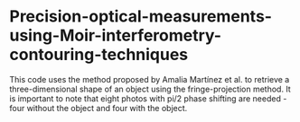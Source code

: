 # Precision-optical-measurements-using-Moir-interferometry-contouring-techniques

This code uses the method proposed by Amalia Martínez et al. to retrieve a three-dimensional shape of an object using the fringe-projection method. 
It is important to note that eight photos with pi/2 phase shifting are needed - four without the object and four with the object.
